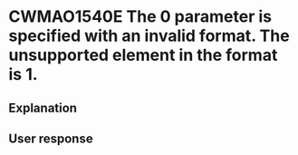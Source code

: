 # CWMAO1540E The 0 parameter is specified with an invalid format. The unsupported element in the format is 1.

## Explanation

## User response